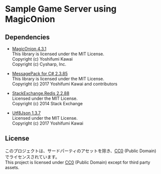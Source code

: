 # Sample Game Server using MagicOnion

## Dependencies

- [MagicOnion 4.3.1](https://github.com/Cysharp/MagicOnion/releases/tag/4.3.1)  
  This library is licensed under the MIT License.  
  Copyright (c) Yoshifumi Kawai  
  Copyright (c) Cysharp, Inc.  

- [MessagePack for C# 2.3.85](https://github.com/neuecc/MessagePack-CSharp/releases/tag/v2.3.85)  
  This library is licensed under the MIT License.  
  Copyright (c) 2017 Yoshifumi Kawai and contributors  

- [StackExchange.Redis 2.2.88](https://github.com/StackExchange/StackExchange.Redis)  
  Licensed under the MIT License.  
  Copyright (c) 2014 Stack Exchange  

- [Utf8Json 1.3.7](https://github.com/neuecc/Utf8Json)  
  Licensed under the MIT License.  
  Copyright (c) 2017 Yoshifumi Kawai  

## License
このプロジェクトは、サードパーティのアセットを除き、[CC0](http://creativecommons.org/publicdomain/zero/1.0/deed.ja) (Public Domain) でライセンスされています。  
This project is licensed under [CC0](https://creativecommons.org/publicdomain/zero/1.0/deed.en) (Public Domain) except for third party assets.  
